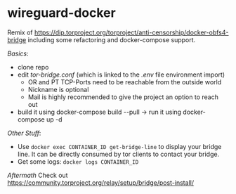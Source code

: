 # wireguard-docker
Remix of https://dip.torproject.org/torproject/anti-censorship/docker-obfs4-bridge including some refactoring and docker-compose support.

*Basics*:
* clone repo
* edit _tor-bridge.conf_ (which is linked to the _.env_ file environment import)
  * OR and PT TCP-Ports need to be reachable from the outside world
  * Nickname is optional
  * Mail is highly recommended to give the project an option to reach out
* build it using docker-compose build --pull -> run it using docker-compose up -d

*Other Stuff*:
* Use ```docker exec CONTAINER_ID get-bridge-line``` to display your bridge line. It can be directly consumed by tor clients to contact your bridge.
* Get some logs: ```docker logs CONTAINER_ID```

*Aftermath*
Check out https://community.torproject.org/relay/setup/bridge/post-install/
